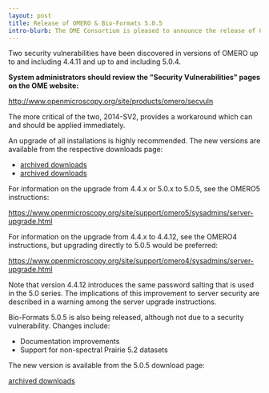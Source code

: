 ```yaml
---
layout: post
title: Release of OMERO & Bio-Formats 5.0.5
intro-blurb: The OME Consortium is pleased to announce the release of OMERO & Bio-Formats 5.0.5
---
```

Two security vulnerabilities have been discovered in versions of OMERO up to and including 4.4.11
and up to and including 5.0.4.

**System administrators should review the "Security Vulnerabilities"
pages on the OME website:**

http://www.openmicroscopy.org/site/products/omero/secvuln

The more critical of the two, 2014-SV2, provides a workaround which can and should be applied immediately.



An upgrade of all installations is highly recommended. The new versions are available from the
respective downloads page:

 - [archived downloads](http://downloads.openmicroscopy.org/omero/5.0.5/)
 - [archived downloads](http://downloads.openmicroscopy.org/omero/4.4.12/)

For information on the upgrade from 4.4.x or 5.0.x to 5.0.5, see the OMERO5 instructions:

https://www.openmicroscopy.org/site/support/omero5/sysadmins/server-upgrade.html

For information on the upgrade from 4.4.x to 4.4.12, see the OMERO4 instructions, but upgrading
directly to 5.0.5 would be preferred:

https://www.openmicroscopy.org/site/support/omero4/sysadmins/server-upgrade.html

Note that version 4.4.12 introduces the same password salting that is used in the 5.0 series.
The implications of this improvement to server security are described in a warning among the
server upgrade instructions.



Bio-Formats 5.0.5 is also being released, although not due to a security vulnerability.
Changes include:

 - Documentation improvements
 - Support for non-spectral Prairie 5.2 datasets

The new version is available from the 5.0.5 download page:

[archived downloads](http://downloads.openmicroscopy.org/bio-formats/5.0.5/)
